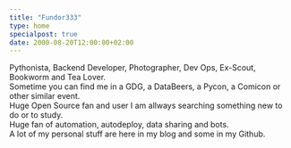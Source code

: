 ```yaml
---
title: "Fundor333"
type: home
specialpost: true
date: 2000-08-20T12:00:00+02:00
---
```

Pythonista, Backend Developer, Photographer, Dev Ops, Ex-Scout, Bookworm and Tea Lover.  
Sometime you can find me in a GDG, a DataBeers, a Pycon, a Comicon or other similar event.  
Huge Open Source fan and user I am allways searching something new to do or to study.  
Huge fan of automation, autodeploy, data sharing and bots.  
A lot of my personal stuff are here in my blog and some in my Github. 


